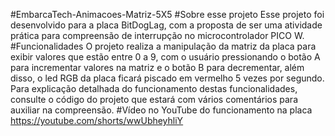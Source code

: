 #EmbarcaTech-Animacoes-Matriz-5X5
#Sobre esse projeto
Esse projeto foi desenvolvido para a placa BitDogLag, com a proposta de ser uma atividade prática para compreensão de interrupção no microcontrolador PICO W.
#Funcionalidades
O projeto realiza a manipulação da matriz da placa para exibir valores que estão entre 0 a 9, com o usuário pressionando o botão A para incrementar valores na matriz e o botão B para decrementar, além disso, o led RGB da placa ficará piscado em vermelho 5 vezes por segundo. Para explicação detalhada do funcionamento destas funcionalidades, consulte o código do projeto que estará com vários comentários para auxiliar na compreensão.
#Vídeo no YouTube do funcionamento na placa
https://youtube.com/shorts/wwUbheyhliY
